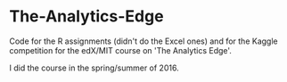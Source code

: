 # The-Analytics-Edge

Code for the R assignments (didn't do the Excel ones) and for the Kaggle competition for the edX/MIT course on 'The Analytics Edge'.

I did the course in the spring/summer of 2016.
